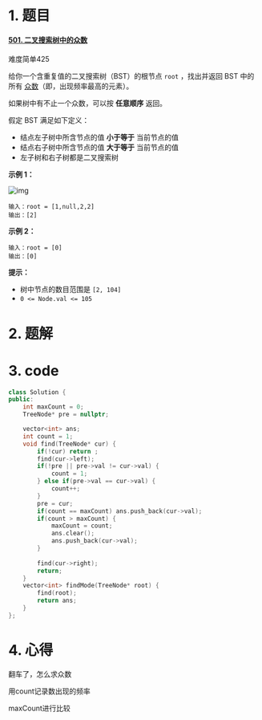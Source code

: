 # 1. 题目

#### [501. 二叉搜索树中的众数](https://leetcode-cn.com/problems/find-mode-in-binary-search-tree/)

难度简单425

给你一个含重复值的二叉搜索树（BST）的根节点 `root` ，找出并返回 BST 中的所有 [众数](https://baike.baidu.com/item/众数/44796)（即，出现频率最高的元素）。

如果树中有不止一个众数，可以按 **任意顺序** 返回。

假定 BST 满足如下定义：

- 结点左子树中所含节点的值 **小于等于** 当前节点的值
- 结点右子树中所含节点的值 **大于等于** 当前节点的值
- 左子树和右子树都是二叉搜索树

 

**示例 1：**

![img](https://assets.leetcode.com/uploads/2021/03/11/mode-tree.jpg)

```
输入：root = [1,null,2,2]
输出：[2]
```

**示例 2：**

```
输入：root = [0]
输出：[0]
```

**提示：**

- 树中节点的数目范围是 `[2, 104]`
- `0 <= Node.val <= 105`

# 2. 题解
# 3. code
```c++
class Solution {
public:
    int maxCount = 0;
    TreeNode* pre = nullptr;

    vector<int> ans;
    int count = 1;
    void find(TreeNode* cur) {
        if(!cur) return ;
        find(cur->left);
        if(!pre || pre->val != cur->val) {
            count = 1;
        } else if(pre->val == cur->val) {
            count++;
        }
        pre = cur;   
        if(count == maxCount) ans.push_back(cur->val);
        if(count > maxCount) {
            maxCount = count;
            ans.clear();
            ans.push_back(cur->val);
        }
        
        find(cur->right);
        return; 
    }
    vector<int> findMode(TreeNode* root) {
        find(root);
        return ans;
    }
};
```
# 4. 心得

翻车了，怎么求众数

用count记录数出现的频率

maxCount进行比较
